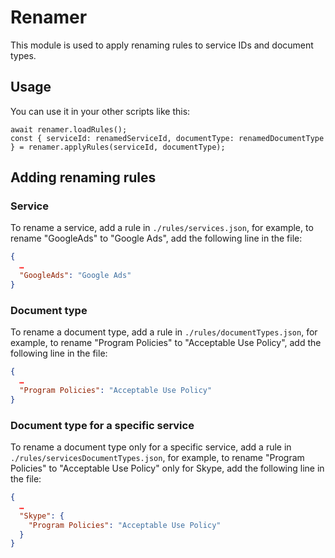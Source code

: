 # Renamer

This module is used to apply renaming rules to service IDs and document types.

## Usage

You can use it in your other scripts like this:

```
await renamer.loadRules();
const { serviceId: renamedServiceId, documentType: renamedDocumentType } = renamer.applyRules(serviceId, documentType);
```

## Adding renaming rules

### Service

To rename a service, add a rule in `./rules/services.json`, for example, to rename "GoogleAds" to "Google Ads", add the following line in the file:

```json
{
  …
  "GoogleAds": "Google Ads"
}
```

### Document type

To rename a document type, add a rule in `./rules/documentTypes.json`, for example, to rename "Program Policies" to "Acceptable Use Policy", add the following line in the file:

```json
{
  …
  "Program Policies": "Acceptable Use Policy"
}
```

### Document type for a specific service

To rename a document type only for a specific service, add a rule in `./rules/servicesDocumentTypes.json`, for example, to rename "Program Policies" to "Acceptable Use Policy" only for Skype, add the following line in the file:

```json
{
  …
  "Skype": {
    "Program Policies": "Acceptable Use Policy"
  }
}
```
